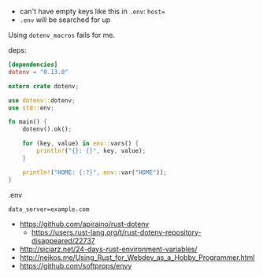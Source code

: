 - can't have empty keys like this in `.env`: `host=`
- `.env` will be searched for up

Using `dotenv_macros` fails for me.

deps:

```toml
[dependencies]
dotenv = "0.13.0"
```

```rust
extern crate dotenv;

use dotenv::dotenv;
use std::env;

fn main() {
    dotenv().ok();

    for (key, value) in env::vars() {
        println!("{}: {}", key, value);
    }

    println!("HOME: {:?}", env::var("HOME"));
}
```

.env

```
data_server=example.com
```
- https://github.com/apiraino/rust-dotenv
  - https://users.rust-lang.org/t/rust-dotenv-repository-disappeared/22737
- http://siciarz.net/24-days-rust-environment-variables/
- http://neikos.me/Using_Rust_for_Webdev_as_a_Hobby_Programmer.html
- https://github.com/softprops/envy
